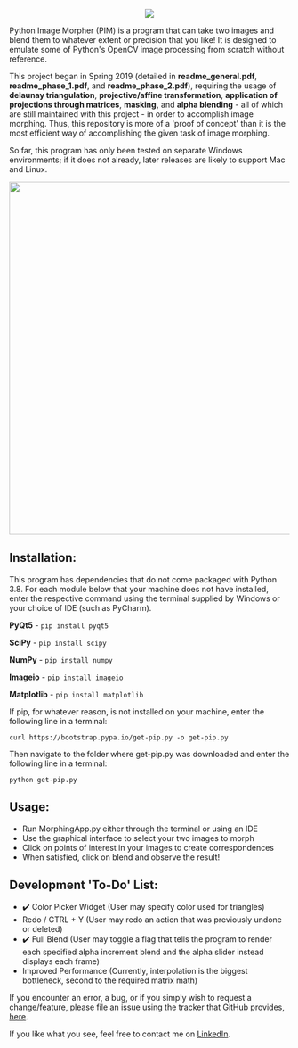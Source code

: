 <p align="center">
  <img src="https://i.imgur.com/SLDEtSR.png"><br>
</p>

Python Image Morpher (PIM) is a program that can take two images and blend them to whatever extent or precision that you like!
It is designed to emulate some of Python's OpenCV image processing from scratch without reference.

This project began in Spring 2019 (detailed in <b>readme_general.pdf</b>, <b>readme_phase_1.pdf</b>, and <b>readme_phase_2.pdf</b>),
 requiring the usage of <b>delaunay triangulation</b>, <b>projective/affine transformation</b>, <b>application of projections 
 through matrices</b>, <b>masking,</b> and <b>alpha blending</b> - all of which are still maintained with this project - in order 
 to accomplish image morphing. Thus, this repository is more of a 'proof of concept' than it is the most efficient way of 
 accomplishing the given task of image morphing. 
 
 So far, this program has only been tested on separate Windows environments; 
 if it does not already, later releases are likely to support Mac and Linux.

<p align="center">
  <img width="632" height="633" src="https://i.imgur.com/1yO5slA.png"><br>
</p>

## Installation:
This program has dependencies that do not come packaged with Python 3.8. For each module below that your machine does not have installed, enter the respective command using the terminal supplied by Windows or your choice of IDE (such as PyCharm).

<b>PyQt5</b> - ```pip install pyqt5```

<b>SciPy</b> - ```pip install scipy```

<b>NumPy</b> - ```pip install numpy```

<b>Imageio</b> - ```pip install imageio```

<b>Matplotlib</b> - ```pip install matplotlib```

If pip, for whatever reason, is not installed on your machine, enter the following line in a terminal:
```
curl https://bootstrap.pypa.io/get-pip.py -o get-pip.py
```
Then navigate to the folder where get-pip.py was downloaded and enter the following line in a terminal:
```
python get-pip.py
```

## Usage:
- Run MorphingApp.py either through the terminal or using an IDE
- Use the graphical interface to select your two images to morph
- Click on points of interest in your images to create correspondences
- When satisfied, click on blend and observe the result!

## Development 'To-Do' List:
- :heavy_check_mark: Color Picker Widget (User may specify color used for triangles)
- Redo / CTRL + Y (User may redo an action that was previously undone or deleted)
- :heavy_check_mark: Full Blend (User may toggle a flag that tells the program to render each specified alpha increment blend and the alpha slider instead displays each frame)
- Improved Performance (Currently, interpolation is the biggest bottleneck, second to the required matrix math)

If you encounter an error, a bug, or if you simply wish to request a change/feature, please file an issue using the tracker that GitHub provides, [here](https://github.com/ddowd97/Morphing/issues).

If you like what you see, feel free to contact me on [LinkedIn](https://www.linkedin.com/in/davidmilesdowd/).
